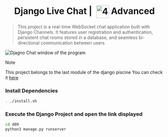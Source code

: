 <!--HEADER-->
<h1 align="center"> Django Live Chat | 
 <picture>
  <source media="(prefers-color-scheme: dark)" srcset="https://cdn.simpleicons.org/42/white">
  <img alt="42" width=40 align="center" src="https://cdn.simpleicons.org/42/Black">
 </picture>
 Advanced 
  <!-- <img alt="Complete" src="https://raw.githubusercontent.com/Mqxx/GitHub-Markdown/main/blockquotes/badge/dark-theme/complete.svg"> -->
</h1>
<!--FINISH HEADER-->

<!--MINI DESCRIPTION-->
> This project is a real-time WebSocket chat application built with Django Channels. It features user registration and authentication, persistent chat rooms stored in a database, and seamless bi-directional communication between users

![Djagno Chat window of the program](https://github.com/josephcheel/Django-Chat-Channels/blob/main/readme/example.webp)

> [!NOTE]  
> This project belongs to the last module of the django piscine
>   You can check it [here](https://github.com/josephcheel/42-Django-Piscine)
### Install Dependencies
```bash
. ./install.sh
```
### Execute the Django Project and open the link displayed
```bash
cd d09
python3 manage.py runserver
```
